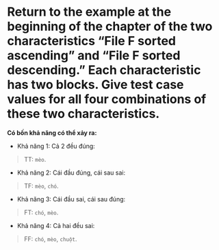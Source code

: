 # Return to the example at the beginning of the chapter of the two characteristics “File F sorted ascending” and “File F sorted descending.” Each characteristic has two blocks. Give test case values for all four combinations of these two characteristics.

**Có bốn khả năng có thể xảy ra:**

- Khả năng 1: Cả 2 đều đúng:
> TT: `mèo`.

- Khả năng 2: Cái đầu đúng, cái sau sai:
> TF: `mèo`, `chó`.

- Khả năng 3: Cái đầu sai, cái sau đúng:
> FT: `chó`, `mèo`.

- Khả năng 4: Cả hai đều sai:
> FF: `chó`, `mèo`, `chuột`.